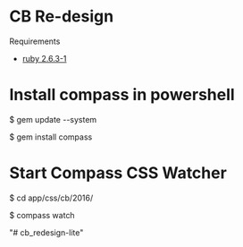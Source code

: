 # CB Re-design
Requirements
* [ruby 2.6.3-1](https://github.com/oneclick/rubyinstaller2/releases/download/RubyInstaller-2.6.3-1/rubyinstaller-2.6.3-1-x64.exe)


# Install compass in powershell
$ gem update --system

$ gem install compass

# Start Compass CSS Watcher
$ cd app/css/cb/2016/

$ compass watch

"# cb_redesign-lite" 
